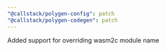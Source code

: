 ```yaml
---
"@callstack/polygen-config": patch
"@callstack/polygen-codegen": patch
---
```


Added support for overriding wasm2c module name
